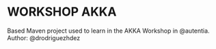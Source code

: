 # WORKSHOP AKKA

Based Maven project used to learn in the AKKA Workshop in @autentia.
Author: @drodriguezhdez
